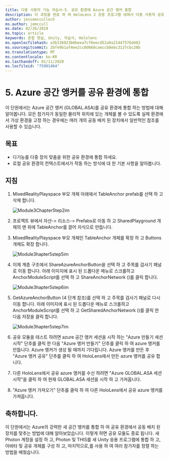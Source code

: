 ```yaml
---
title: 다중 사용자 기능 자습서-5. 공유 환경에 Azure 공간 앵커 통합
description: 이 과정을 완료 하 여 HoloLens 2 응용 프로그램 내에서 다중 사용자 공유 환경을 구현 하는 방법을 알아보세요.
author: jessemcculloch
ms.author: jemccull
ms.date: 02/26/2019
ms.topic: article
keywords: 혼합 현실, Unity, 자습서, Hololens
ms.openlocfilehash: a3b136023b0beea7cf6eecd52a9a21447576d482
ms.sourcegitcommit: 2bfe9b1af4ee2cc0d668caeccb8ebc3137cbc20b
ms.translationtype: MT
ms.contentlocale: ko-KR
ms.lasthandoff: 01/11/2020
ms.locfileid: "75901464"
---
```

# <a name="5-integrating-azure-spatial-anchors-into-a-shared-experience"></a>5. Azure 공간 앵커를 공유 환경에 통합

이 단원에서는 Azure 공간 앵커 (GLOBAL.ASA)를 공유 환경에 통합 하는 방법에 대해 알아봅니다. 모든 참가자가 동일한 물리적 위치에 있는 개체를 볼 수 있도록 실제 환경에서 가상 환경을 고정 하는 경우에는 여러 개의 공동 배치 된 장치에서 일반적인 참조를 사용할 수 있습니다.

## <a name="objectives"></a>목표

* 다기능를 다중 장치 맞춤을 위한 공유 환경에 통합 하세요.
* 로컬 공유 환경의 컨텍스트에서가 작동 하는 방식에 대 한 기본 사항을 알아봅니다.

## <a name="instructions"></a>지침

1. MixedRealityPlayspace 부모 개체 아래에서 TableAnchor prefab를 선택 하 고 삭제 합니다.

    ![Module3Chapter5tep2im](images/module3chapter5step2im.PNG)

2. 프로젝트 뷰에서 자산-> 리소스-> Prefabs로 이동 하 고 SharedPlayground 개체의 맨 위에 TableAnchor를 끌어 자식으로 만듭니다.

3. MixedRealityPlayspace 부모 개체인 TableAnchor 개체를 확장 하 고 Buttons 개체도 확장 합니다.

    ![Module3hapter5step5im](images/module3chapter5step5im.PNG)

4. 이제 계층 구조에서 ShareAzureAnchorButton을 선택 하 고 주목를 검사기 패널로 이동 합니다. 아래 이미지에 표시 된 드롭다운 메뉴로 스크롤하고 AnchorModuleScript를 선택 하 고 ShareAnchorNetwork ()를 클릭 합니다.

    ![Module3hapter5step6im](images/module3chapter5step6im.PNG)

5. GetAzureAnchorButton (4 단계 참조)를 선택 하 고 주목를 검사기 패널로 다시 이동 합니다. 아래 이미지에 표시 된 드롭다운 메뉴로 스크롤하고 AnchorModuleScript를 선택 하 고 GetSharedAnchorNetwork ()를 클릭 한 다음 저장을 클릭 합니다.

    ![Module3hapter5step7im](images/module3chapter5step7im.PNG)

6. 공유 모듈을 테스트 하려면 azure 공간 앵커 세션을 시작 하는 "Azure 만들기 세션 시작" 단추를 클릭 한 다음 "Azure 앵커 만들기" 단추를 클릭 하 여 azure 앵커를 만듭니다. Azure 앵커가 생성 될 때까지 기다립니다. Azure 앵커를 만든 후 "Azure 앵커 공유" 단추를 클릭 하 여 HoloLens에서 만든 azure 앵커를 공유 합니다.

7. 다른 HoloLens에서 공유 azure 앵커를 수신 하려면 "Azure GLOBAL.ASA 세션 시작"을 클릭 하 여 현재 GLOBAL.ASA 세션을 시작 하 고 가져옵니다.

8. "Azure 앵커 가져오기" 단추를 클릭 하 여 다른 HoloLens에서 공유 azure 앵커를 가져옵니다.

## <a name="congratulations"></a>축하합니다.

이 단원에서는 Azure의 강력한 새 공간 앵커를 통합 하 여 공유 환경에서 공동 배치 된 장치를 맞추는 방법에 대해 알아보았습니다. 이렇게 하면 공유 모듈도 종료 됩니다. 새 Photon 계정을 설정 하 고, Photon 및 THIS를 새 Unity 응용 프로그램에 통합 하 고, 아바타 및 공유 개체를 구성 하 고, 마지막으로,를 사용 하 여 여러 참가자를 정렬 하는 방법을 배웠습니다.
